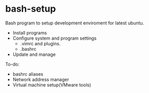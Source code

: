 # bash-setup
Bash program to setup development enviroment  for latest ubuntu.

- Install programs
- Configure system and program settings
  - .vimrc  and plugins.
  - .bashrc
- Update and manage
  
To-do:
- bashrc aliases
- Network address manager
- Virtual machine setup(VMware tools)
